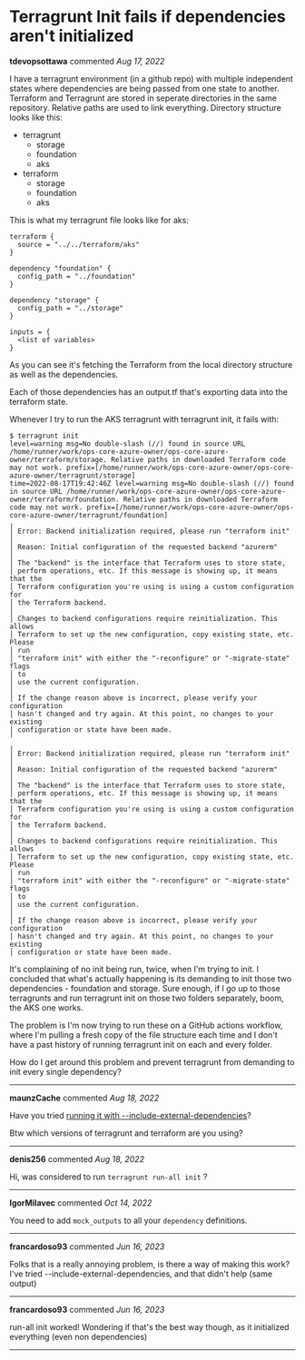 # Terragrunt Init fails if dependencies aren't initialized

**tdevopsottawa** commented *Aug 17, 2022*

I have a terragrunt environment (in a github repo) with multiple independent states where dependencies are being passed from one state to another. Terraform and Terragrunt are stored in seperate directories in the same repository. Relative paths are used to link everything. Directory structure looks like this:

- terragrunt
    - storage
    - foundation
    - aks
- terraform
    - storage
    - foundation
    - aks

This is what my terragrunt file looks like for aks:
```
terraform {
  source = "../../terraform/aks"
}

dependency "foundation" {
  config_path = "../foundation"
}

dependency "storage" {
  config_path = "../storage"
}

inputs = {
  <list of variables>
}
```

As you can see it's fetching the Terraform from the local directory structure as well as the dependencies.

Each of those dependencies has an output.tf that's exporting data into the terraform state.

Whenever I try to run the AKS terragrunt with terragrunt init, it fails with:
```
$ terragrunt init
level=warning msg=No double-slash (//) found in source URL /home/runner/work/ops-core-azure-owner/ops-core-azure-owner/terraform/storage. Relative paths in downloaded Terraform code may not work. prefix=[/home/runner/work/ops-core-azure-owner/ops-core-azure-owner/terragrunt/storage] 
time=2022-08-17T19:42:46Z level=warning msg=No double-slash (//) found in source URL /home/runner/work/ops-core-azure-owner/ops-core-azure-owner/terraform/foundation. Relative paths in downloaded Terraform code may not work. prefix=[/home/runner/work/ops-core-azure-owner/ops-core-azure-owner/terragrunt/foundation] 
╷
│ Error: Backend initialization required, please run "terraform init"
│ 
│ Reason: Initial configuration of the requested backend "azurerm"
│ 
│ The "backend" is the interface that Terraform uses to store state,
│ perform operations, etc. If this message is showing up, it means that the
│ Terraform configuration you're using is using a custom configuration for
│ the Terraform backend.
│ 
│ Changes to backend configurations require reinitialization. This allows
│ Terraform to set up the new configuration, copy existing state, etc. Please
│ run
│ "terraform init" with either the "-reconfigure" or "-migrate-state" flags
│ to
│ use the current configuration.
│ 
│ If the change reason above is incorrect, please verify your configuration
│ hasn't changed and try again. At this point, no changes to your existing
│ configuration or state have been made.
╵
╷
│ Error: Backend initialization required, please run "terraform init"
│ 
│ Reason: Initial configuration of the requested backend "azurerm"
│ 
│ The "backend" is the interface that Terraform uses to store state,
│ perform operations, etc. If this message is showing up, it means that the
│ Terraform configuration you're using is using a custom configuration for
│ the Terraform backend.
│ 
│ Changes to backend configurations require reinitialization. This allows
│ Terraform to set up the new configuration, copy existing state, etc. Please
│ run
│ "terraform init" with either the "-reconfigure" or "-migrate-state" flags
│ to
│ use the current configuration.
│ 
│ If the change reason above is incorrect, please verify your configuration
│ hasn't changed and try again. At this point, no changes to your existing
│ configuration or state have been made.
```

It's complaining of no init being run, twice, when I'm trying to init. I concluded that what's actually happening is its demanding to init those two dependencies - foundation and storage. Sure enough, if I go up to those terragrunts and run terragrunt init on those two folders separately, boom, the AKS one works.

The problem is I'm now trying to run these on a GitHub actions workflow, where I'm pulling a fresh copy of the file structure each time and I don't have a past history of running terragrunt init on each and every folder.

How do I get around this problem and prevent terragrunt from demanding to init every single dependency?
<br />
***


**maunzCache** commented *Aug 18, 2022*

Have you tried [running it with --include-external-dependencies](https://terragrunt.gruntwork.io/docs/reference/cli-options/#terragrunt-include-external-dependencies)?

Btw which versions of terragrunt and terraform are you using?
***

**denis256** commented *Aug 18, 2022*

Hi,
was considered to run `terragrunt run-all init` ?

***

**IgorMilavec** commented *Oct 14, 2022*

You need to add `mock_outputs` to all your `dependency` definitions.
***

**francardoso93** commented *Jun 16, 2023*

Folks that is a really annoying problem, is there a way of making this work?
I've tried --include-external-dependencies, and that didn't help (same output)
***

**francardoso93** commented *Jun 16, 2023*

run-all init worked!
Wondering if that's the best way though, as it initialized everything (even non dependencies) 
***

